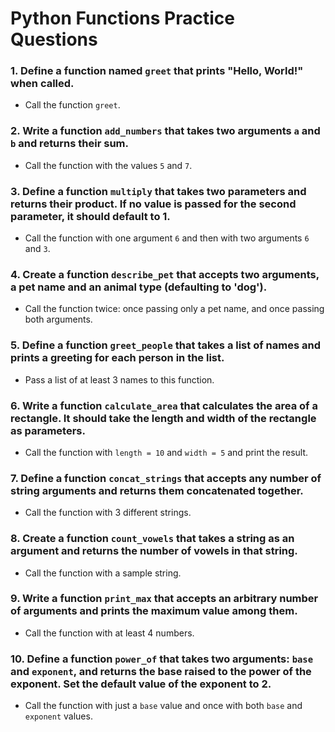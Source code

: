 
# Python Functions Practice Questions

### 1. Define a function named `greet` that prints "Hello, World!" when called.
- Call the function `greet`.

### 2. Write a function `add_numbers` that takes two arguments `a` and `b` and returns their sum.
- Call the function with the values `5` and `7`.

### 3. Define a function `multiply` that takes two parameters and returns their product. If no value is passed for the second parameter, it should default to 1.
- Call the function with one argument `6` and then with two arguments `6` and `3`.

### 4. Create a function `describe_pet` that accepts two arguments, a pet name and an animal type (defaulting to 'dog').
- Call the function twice: once passing only a pet name, and once passing both arguments.

### 5. Define a function `greet_people` that takes a list of names and prints a greeting for each person in the list.
- Pass a list of at least 3 names to this function.

### 6. Write a function `calculate_area` that calculates the area of a rectangle. It should take the length and width of the rectangle as parameters.
- Call the function with `length = 10` and `width = 5` and print the result.

### 7. Define a function `concat_strings` that accepts any number of string arguments and returns them concatenated together.
- Call the function with 3 different strings.

### 8. Create a function `count_vowels` that takes a string as an argument and returns the number of vowels in that string.
- Call the function with a sample string.

### 9. Write a function `print_max` that accepts an arbitrary number of arguments and prints the maximum value among them.
- Call the function with at least 4 numbers.

### 10. Define a function `power_of` that takes two arguments: `base` and `exponent`, and returns the base raised to the power of the exponent. Set the default value of the exponent to 2.
- Call the function with just a `base` value and once with both `base` and `exponent` values.
